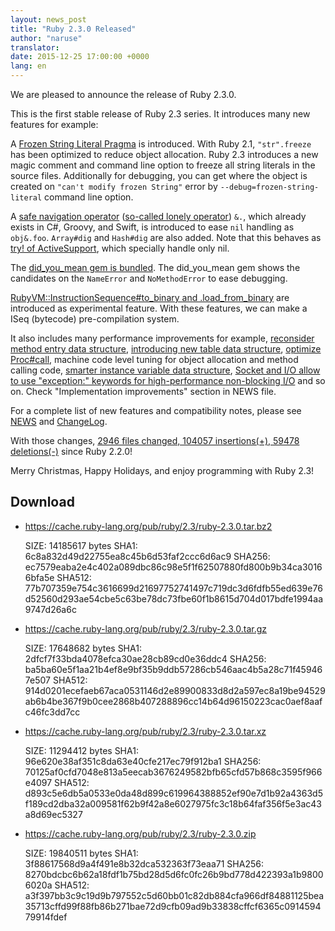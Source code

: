 ```yaml
---
layout: news_post
title: "Ruby 2.3.0 Released"
author: "naruse"
translator:
date: 2015-12-25 17:00:00 +0000
lang: en
---
```


We are pleased to announce the release of Ruby 2.3.0.

This is the first stable release of Ruby 2.3 series.
It introduces many new features for example:

A [Frozen String Literal Pragma](https://bugs.ruby-lang.org/issues/11473)
is introduced.
With Ruby 2.1, `"str".freeze` has been optimized to reduce object allocation.
Ruby 2.3 introduces a new magic comment and command line option to
freeze all string literals in the source files.
Additionally for debugging, you can get where the object is created on
`"can't modify frozen String"` error by
`--debug=frozen-string-literal` command line option.

A [safe navigation operator](https://bugs.ruby-lang.org/issues/11537)
([so-called lonely operator](https://instagram.com/p/-M9l6mRPLR/)) `&.`,
which already exists in C#, Groovy, and Swift, is introduced to ease
`nil` handling as `obj&.foo`. `Array#dig` and `Hash#dig` are also added.
Note that this behaves as [try! of ActiveSupport](http://api.rubyonrails.org/v4.2.5/classes/Object.html#method-i-try-21),
which specially handle only nil.

The [did_you_mean gem is bundled](https://bugs.ruby-lang.org/issues/11252).
The did_you_mean gem
shows the candidates on the `NameError` and `NoMethodError` to ease
debugging.

[RubyVM::InstructionSequence#to_binary and .load_from_binary](https://bugs.ruby-lang.org/issues/11788) are introduced as experimental feature. With these features, we can make a ISeq (bytecode) pre-compilation system.

It also includes many performance improvements for example,
[reconsider method entry data structure](https://bugs.ruby-lang.org/issues/11278),
[introducing new table data structure](https://bugs.ruby-lang.org/issues/11420),
[optimize Proc#call](https://bugs.ruby-lang.org/issues/11569),
machine code level tuning for object allocation and method calling code,
[smarter instance variable data structure](https://bugs.ruby-lang.org/issues/11170),
[Socket and I/O allow to use "exception:" keywords for high-performance non-blocking I/O](https://bugs.ruby-lang.org/issues/11229)
and so on. Check "Implementation improvements" section in NEWS file.

For a complete list of new features and compatibility notes, please see
[NEWS](https://github.com/ruby/ruby/blob/v2_3_0/NEWS) and
[ChangeLog](https://github.com/ruby/ruby/blob/v2_3_0/ChangeLog).

With those changes, [2946 files changed, 104057 insertions(+), 59478 deletions(-)](https://github.com/ruby/ruby/compare/v2_2_0...v2_3_0) since Ruby 2.2.0!

Merry Christmas, Happy Holidays, and enjoy programming with Ruby 2.3!

## Download

* <https://cache.ruby-lang.org/pub/ruby/2.3/ruby-2.3.0.tar.bz2>

    SIZE:   14185617 bytes
    SHA1:   6c8a832d49d22755ea8c45b6d53faf2ccc6d6ac9
    SHA256: ec7579eaba2e4c402a089dbc86c98e5f1f62507880fd800b9b34ca30166bfa5e
    SHA512: 77b707359e754c3616699d21697752741497c719dc3d6fdfb55ed639e76d52560d293ae54cbe5c63be78dc73fbe60f1b8615d704d017bdfe1994aa9747d26a6c

* <https://cache.ruby-lang.org/pub/ruby/2.3/ruby-2.3.0.tar.gz>

    SIZE:   17648682 bytes
    SHA1:   2dfcf7f33bda4078efca30ae28cb89cd0e36ddc4
    SHA256: ba5ba60e5f1aa21b4ef8e9bf35b9ddb57286cb546aac4b5a28c71f459467e507
    SHA512: 914d0201ecefaeb67aca0531146d2e89900833d8d2a597ec8a19be94529ab6b4be367f9b0cee2868b407288896cc14b64d96150223cac0aef8aafc46fc3dd7cc

* <https://cache.ruby-lang.org/pub/ruby/2.3/ruby-2.3.0.tar.xz>

    SIZE:   11294412 bytes
    SHA1:   96e620e38af351c8da63e40cfe217ec79f912ba1
    SHA256: 70125af0cfd7048e813a5eecab3676249582bfb65cfd57b868c3595f966e4097
    SHA512: d893c5e6db5a0533e0da48d899c619964388852ef90e7d1b92a4363d5f189cd2dba32a009581f62b9f42a8e6027975fc3c18b64faf356f5e3ac43a8d69ec5327

* <https://cache.ruby-lang.org/pub/ruby/2.3/ruby-2.3.0.zip>

    SIZE:   19840511 bytes
    SHA1:   3f88617568d9a4f491e8b32dca532363f73eaa71
    SHA256: 8270bdcbc6b62a18fdf1b75bd28d5d6fc0fc26b9bd778d422393a1b98006020a
    SHA512: a3f397bb3c9c19d9b797552c5d60bb01c82db884cfa966df84881125bea35713cffd99f88fb86b271bae72d9cfb09ad9b33838cffcf6365c091459479914fdef

